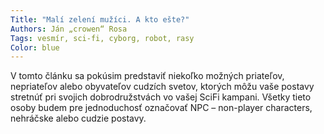 ```yaml
---
Title: "Malí zelení mužíci. A kto ešte?"
Authors: Ján „crowen“ Rosa
Tags: vesmír, sci-fi, cyborg, robot, rasy
Color: blue
---
```

V tomto článku sa pokúsim predstaviť niekoľko možných priateľov, nepriateľov alebo obyvateľov cudzích svetov, ktorých môžu vaše postavy stretnúť pri svojich dobrodružstvách vo vašej SciFi kampani. Všetky tieto osoby budem pre jednoduchosť označovať NPC – non-player characters, nehráčske alebo cudzie postavy.
